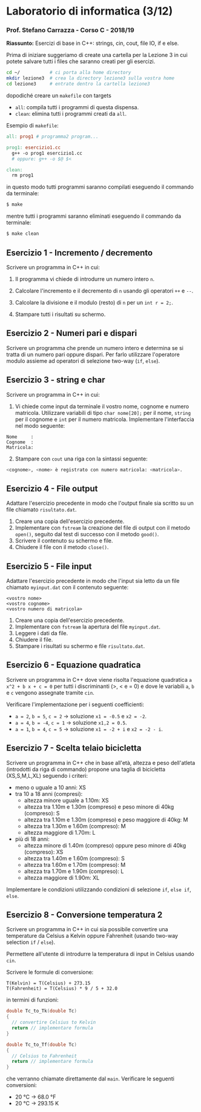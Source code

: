 # Laboratorio di informatica (3/12)
### Prof. Stefano Carrazza - Corso C - 2018/19

**Riassunto:** Esercizi di base in C++: strings, cin, cout, file IO, if e else.

Prima di iniziare suggeriamo di create una cartella per la Lezione 3 in cui potete salvare tutti i files che saranno creati per gli esercizi.
```bash
cd ~/           # ci porta alla home directory
mkdir lezione3  # crea la directory lezione3 sulla vostra home
cd lezione3     # entrate dentro la cartella lezione3
```
dopodiché creare un `makefile` con targets
- `all`: compila tutti i programmi di questa dispensa.
- `clean`: elimina tutti i programmi creati da `all`.

Esempio di `makefile`:
```makefile
all: prog1 # programma2 program...

prog1: esercizio1.cc
  g++ -o prog1 esercizio1.cc
  # oppure: g++ -o $@ $<

clean:
  rm prog1
```
in questo modo tutti programmi saranno compilati eseguendo il commando da terminale:
```bash
$ make
```
mentre tutti i programmi saranno eliminati eseguendo il commando da terminale:
```bash
$ make clean
```

## Esercizio 1 - Incremento / decremento

Scrivere un programma in C++ in cui:

1. Il programma vi chiede di introdurre un numero intero `n`.

2. Calcolare l'incremento e il decremento di `n` usando gli operatori `++` e `--`.

3. Calcolare la divisione e il modulo (resto) di `n` per un `int r = 2;`.

5. Stampare tutti i risultati su schermo.

## Esercizio 2 - Numeri pari e dispari

Scrivere un programma che prende un numero intero e determina se si tratta di un
numero pari oppure dispari. Per farlo utilizzare l'operatore modulo assieme ad
operatori di selezione two-way (`if`, `else`).

## Esercizio 3 - string e char

Scrivere un programma in C++ in cui:

1. Vi chiede come input da terminale il vostro nome, cognome e numero matricola. Utilizzare variabili di tipo `char nome[20];` per il nome, `string` per il cognome e `int` per il numero matricola. Implementare l'interfaccia nel modo seguente:
```text
Nome     :
Cognome  :
Matricola:
```

2. Stampare con `cout` una riga con la sintassi seguente:
```bash
<cognome>, <nome> è registrato con numero matricola: <matricola>.
```

## Esercizio 4 - File output

Adattare l'esercizio precedente in modo che l'output finale sia scritto su un
file chiamato `risultato.dat`.

1. Creare una copia dell'esercizio precedente.
2. Implementare con `fstream` la creazione del file di output con il metodo `open()`,
seguito dal test di successo con il metodo `good()`.
3. Scrivere il contenuto su schermo e file.
4. Chiudere il file con il metodo `close()`.

## Esercizio 5 - File input

Adattare l'esercizio precedente in modo che l'input sia letto da un file chiamato
`myinput.dat` con il contenuto seguente:
```
<vostro nome>
<vostro cognome>
<vostro numero di matricola>
```

1. Creare una copia dell'esercizio precedente.
2. Implementare con `fstream` la apertura del file `myinput.dat`.
3. Leggere i dati da file.
4. Chiudere il file.
5. Stampare i risultati su schermo e file `risultato.dat`.

## Esercizio 6 - Equazione quadratica

Scrivere un programma in C++ dove viene risolta l'equazione quadratica
`a x^2 + b x + c = 0` per tutti i discriminanti (>, < e = 0) e dove le variabili
`a`, `b` e `c` vengono assegnate tramite `cin`.

Verificare l'implementazione per i seguenti coefficienti:
- `a = 2`, `b = 5`, `c = 2` -> soluzione `x1 = -0.5` e `x2 = -2`.
- `a = 4`, `b = -4`, `c = 1` -> soluzione `x1,2 = 0.5`.
- `a = 1`, `b = 4`, `c = 5` -> soluzione `x1 = -2 + i` e `x2 = -2 - i`.

## Esercizio 7 - Scelta telaio bicicletta

Scrivere un programma in C++ che in base all'età, altezza e peso dell'atleta (introdotti da riga di commando) propone
una taglia di bicicletta (XS,S,M,L,XL) seguendo i criteri:

- meno o uguale a 10 anni: XS
- tra 10 a 18 anni (compresi):
  - altezza minore uguale a 1.10m: XS
  - altezza tra 1.10m e 1.30m (compreso) e peso minore di 40kg (compreso): S
  - altezza tra 1.10m e 1.30m (compreso) e peso maggiore di 40kg: M
  - altezza tra 1.30m e 1.60m (compreso): M
  - altezza maggiore di 1.70m: L
- più di 18 anni:
  - altezza minore di 1.40m (compreso) oppure peso minore di 40kg (compreso): XS
  - altezza tra 1.40m e 1.60m (compreso): S
  - altezza tra 1.60m e 1.70m (compreso): M
  - altezza tra 1.70m e 1.90m (compreso): L
  - altezza maggiore di 1.90m: XL

Implementare le condizioni utilizzando condizioni di selezione `if`, `else if`, `else`.

## Esercizio 8 - Conversione temperatura 2

Scrivere un programma in C++ in cui sia possibile convertire una temperature da 
Celsius a Kelvin oppure Fahrenheit (usando two-way selection `if` / `else`).

Permettere all'utente di introdurre la temperatura
di input in Celsius usando `cin`.

Scrivere le formule di conversione:
```
T(Kelvin) = T(Celsius) + 273.15
T(Fahrenheit) = T(Celsius) * 9 / 5 + 32.0
```
in termini di funzioni:
```c++
double Tc_to_Tk(double Tc) 
{ 
  // convertire Celsius to Kelvin 
  return // implementare formula
}

double Tc_to_Tf(double Tc)
{ 
  // Celsius to Fahrenheit
  return // implementare formula
}
```
che verranno chiamate direttamente dal `main`. Verificare le seguenti conversioni:
- 20 °C -> 68.0 °F
- 20 °C -> 293.15 K
